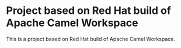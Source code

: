 # Project based on Red Hat build of Apache Camel Workspace

This is a project based on Red Hat build of Apache Camel Workspace.
